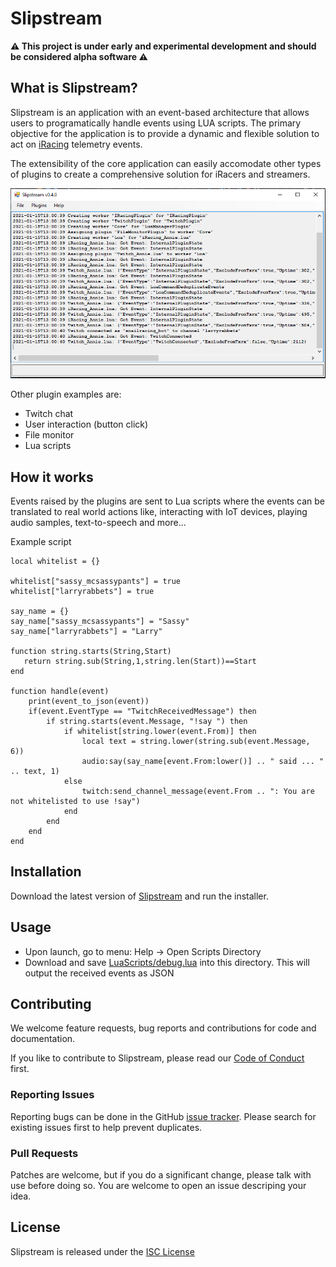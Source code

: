 ﻿# Slipstream

**⚠ This project is under early and experimental development and should be considered alpha
software ⚠**

## What is Slipstream?

Slipstream is an application with an event-based architecture that allows 
users to programatically handle events using LUA scripts. The primary
objective for the application is to provide a dynamic and flexible solution
to act on [iRacing](http://www.iracing.com) telemetry events.

The extensibility of the core application can easily accomodate other types
of plugins to create a comprehensive solution for iRacers and streamers. 

![Slipstream Screenshot](docs/img/screen_shot.PNG)

Other plugin examples are: 
- Twitch chat
- User interaction (button click)
- File monitor
- Lua scripts

## How it works

Events raised by the plugins are sent to Lua scripts where the events can be translated
to real world actions like, interacting with IoT devices, playing audio samples,
text-to-speech and more...

Example script
```
local whitelist = {}

whitelist["sassy_mcsassypants"] = true
whitelist["larryrabbets"] = true

say_name = {}
say_name["sassy_mcsassypants"] = "Sassy"
say_name["larryrabbets"] = "Larry"

function string.starts(String,Start)
   return string.sub(String,1,string.len(Start))==Start
end

function handle(event)
    print(event_to_json(event))
    if(event.EventType == "TwitchReceivedMessage") then
		if string.starts(event.Message, "!say ") then
			if whitelist[string.lower(event.From)] then
                local text = string.lower(string.sub(event.Message, 6))
				audio:say(say_name[event.From:lower()] .. " said ... " .. text, 1)
			else
				twitch:send_channel_message(event.From .. ": You are not whitelisted to use !say")
			end
		end
	end
end
```

## Installation

Download the latest version of
[Slipstream](https://github.com/dennis/slipstream/releases/download/v0.3.0/slipstream-v0.3.0.msi)
and run the installer.

## Usage

 - Upon launch, go to menu: Help -> Open Scripts Directory
 - Download and save [LuaScripts/debug.lua](LuaScripts/debug.lua) into this
   directory. This will output the received events as JSON

## Contributing

We welcome feature requests, bug reports and contributions for code and
documentation.

If you like to contribute to Slipstream, please read our [Code of
Conduct](CODE_OF_CONDUCT.md) first.

### Reporting Issues

Reporting bugs can be done in the GitHub [issue
tracker](https://github.com/dennis/slipstream/issues). Please search for
existing issues first to help prevent duplicates.

### Pull Requests

Patches are welcome, but if you do a significant change, please talk with use
before doing so. You are welcome to open an issue descriping your idea.

## License

Slipstream is released under the [ISC License](LICENSE)
